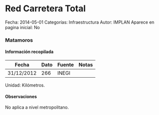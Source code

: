 Red Carretera Total
=====

Fecha: 2014-05-01
Categorías: Infraestructura
Autor: IMPLAN
Aparece en pagina inicial: No

### Matamoros

#### Información recopilada

<table class="table table-hover table-bordered matriz">
  <thead>
    <tr><th>Fecha</th><th>Dato</th><th>Fuente</th><th>Notas</th></tr>
  </thead>
  <tbody>
    <tr><td class="centrado">31/12/2012</td><td class="derecha">266</td><td>INEGI</td><td></td></tr>
  </tbody>
</table>

Unidad: Kilómetros.

#### Observaciones

No aplica a nivel metropolitano.
